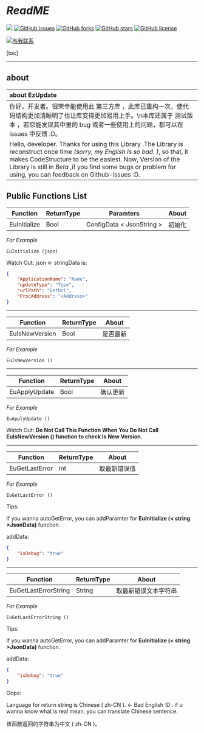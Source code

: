 # *ReadME*

<a href="#"><img src="https://img.shields.io/badge/Version-Re--1.0.1.220708--beta-brightgreen"></img></a>   <a href="https://github.com/Qianshi-OriStudio/EzUpdate/issues"><img alt="GitHub issues" src="https://img.shields.io/github/issues/Qianshi-OriStudio/EzUpdate"></a>   <a href="https://github.com/Qianshi-OriStudio/EzUpdate/network"><img alt="GitHub forks" src="https://img.shields.io/github/forks/Qianshi-OriStudio/EzUpdate"></a>   <a href="https://github.com/Qianshi-OriStudio/EzUpdate/stargazers"><img alt="GitHub stars" src="https://img.shields.io/github/stars/Qianshi-OriStudio/EzUpdate"></a>   <a href="https://github.com/Qianshi-OriStudio/EzUpdate/blob/main/LICENSE"><img alt="GitHub license" src="https://img.shields.io/github/license/Qianshi-OriStudio/EzUpdate"></a>  

<a href="https://space.bilibili.com/439946965"><img src="https://img.shields.io/badge/bilibili-ContactMe-pink" alt="与我联系"></img></a>

[toc]

------

## about

| about EzUpdate                                               |
| :----------------------------------------------------------- |
| 你好，开发者。很荣幸能使用此 第三方库 ，此库已重构一次，使代码结构更加清晰明了也让库变得更加易用上手。\n本库还属于 测试版本 ，若您能发现其中里的 bug 或者一些使用上的问题，都可以在 issues 中反馈 :D。 |
| Hello, developer. Thanks for using this Library .The Library is reconstruct  once time *(sorry, my English is so bad. )*, so that, it makes CodeStructure to be the easiest. Now, Version of the Library is still in *Beta* ,if you find some bugs or problem for using, you can feedback on Github-issues :D. |

 ## Public Functions List

| Function     | ReturnType | Paramters                   | About  |
| ------------ | ---------- | --------------------------- | ------ |
| EuInitialize | Bool       | ConfigData \< JsonString \> | 初始化 |

*For Example*

```easyProgramLanguage
EuInitialize (json)
```

Watch Out: json <- stringData is:

``` json
{
    "ApplicationName": "Name",
    "updateType": "Type",
    "urlPath": "GetUrl",
    "ProcAddress": "<Address>"
}
```

---

| Function       | ReturnType | About    |
| -------------- | ---------- | -------- |
| EuIsNewVersion | Bool       | 是否最新 |

*For Example*

``` easyProgramLanguage
EuIsNewVersion ()
```

---

| Function      | ReturnType | About    |
| ------------- | ---------- | -------- |
| EuApplyUpdate | Bool       | 确认更新 |

*For Example*

``` easyProgramLanguage
EuApplyUpdate ()
```

Watch Out: **Do Not Call This Function When You Do Not Call EuIsNewVersion () function to check Is New Version.** 

---

| Function       | ReturnType | About        |
| -------------- | ---------- | ------------ |
| EuGetLastError | Int        | 取最新错误值 |

*For Example*

``` easyProgramLanguage
EuGetLastError ()
```

Tips: 

If you wanna autoGetError, you can addParamter for **EuInitialize (\< string \>JsonData)** function.

addData:

``` Json
{
    "isDebug": "true"
}
```

---

| Function             | ReturnType | About                |
| -------------------- | ---------- | -------------------- |
| EuGetLastErrorString | String     | 取最新错误文本字符串 |

*For Example*

``` easyProgramLanguage
EuGetLastErrorString ()
```

Tips: 

If you wanna autoGetError, you can addParamter for **EuInitialize (\< string \>JsonData)** function.

addData:

``` Json
{
    "isDebug": "true"
}
```

Oops: 

Language for return string is Chinese ( zh-CN \).      <- Bad English :D . if u wanna know what is real mean, you can translate Chinese sentence.

该函数返回的字符串为中文 \(  zh-CN \)。